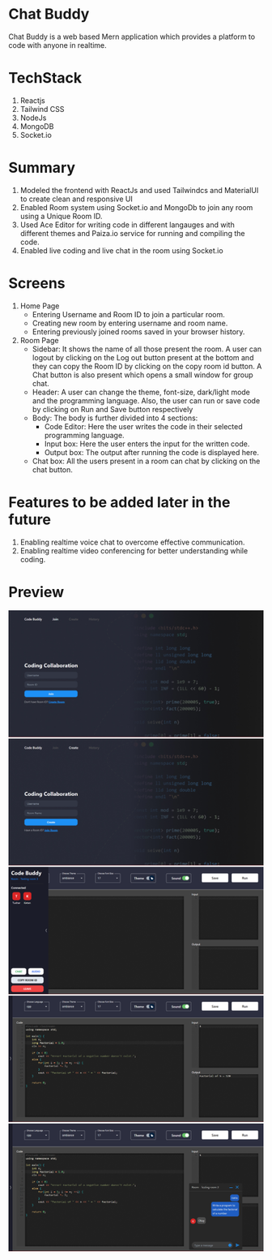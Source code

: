 # Chat Buddy

Chat Buddy is a web based Mern application which provides a platform to code with anyone in realtime.

# TechStack

1. Reactjs
2. Tailwind CSS
3. NodeJs
4. MongoDB
5. Socket.io

# Summary

1. Modeled the frontend with ReactJs and used Tailwindcs and MaterialUI to create clean and responsive UI
2. Enabled Room system using Socket.io and MongoDb to join any room using a Unique Room ID.
3. Used Ace Editor for writing code in different langauges and with different themes and Paiza.io service for running and compiling the code.
4. Enabled live coding and live chat in the room using Socket.io

# Screens

1. Home Page
   - Entering Username and Room ID to join a particular room.
   - Creating new room by entering username and room name.
   - Entering previously joined rooms saved in your browser history.
2. Room Page
   - Sidebar: It shows the name of all those present the room. A user can logout by clicking on the Log out button present at the bottom and they can copy the Room ID by clicking on the copy room id button. A Chat button is also present which opens a small window for group chat.
   - Header: A user can change the theme, font-size, dark/light mode and the programming language. Also, the user can run or save code by clicking on Run and Save button respectively
   - Body: The body is further divided into 4 sections:
     * Code Editor: Here the user writes the code in their selected programming language.
     * Input box: Here the user enters the input for the written code.
     * Output box: The output after running the code is displayed here.
   - Chat box: All the users present in a room can chat by clicking on the chat button.

# Features to be added later in the future
1. Enabling realtime voice chat to overcome effective communication.
2. Enabling realtime video conferencing for better understanding while coding.

# Preview

<img src="./screenshots/1.png" />
<img src="./screenshots/2.png" />
<img src="./screenshots/3.png" />
<img src="./screenshots/4.png" />
<img src="./screenshots/5.png" />
